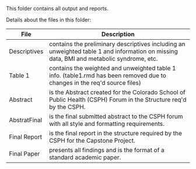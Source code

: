 This folder contains all output and reports.  

Details about the files in this folder:

File | Description
---|---------------------------------------------------------------------
Descriptives | contains the preliminary descriptives including an unweighted table 1 and information on missing data, BMI and metabolic syndrome, etc.  
Table 1 | contains the weighted and unweighted table 1 info.  (table1.rmd has been removed due to changes in the req'd source files)
Abstract | is the Abstract created for the Colorado School of Public Health (CSPH) Forum in the Structure req'd by the CSPH. 
AbstratFinal | is the final submitted abstract to the CSPH forum with all style and formatting requirements. 
Final Report | is the final report in the structure required by the CSPH for the Capstone Project. 
Final Paper | presents all findings and is the format of a standard academic paper. 
